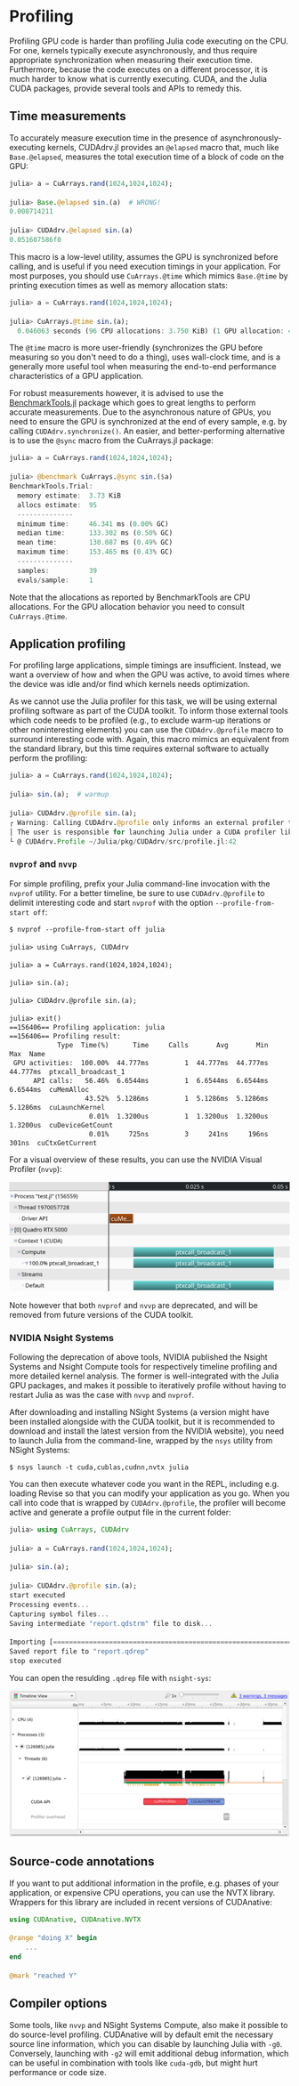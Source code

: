 # Profiling

Profiling GPU code is harder than profiling Julia code executing on the CPU. For one,
kernels typically execute asynchronously, and thus require appropriate synchronization when
measuring their execution time. Furthermore, because the code executes on a different
processor, it is much harder to know what is currently executing. CUDA, and the Julia CUDA
packages, provide several tools and APIs to remedy this.


## Time measurements

To accurately measure execution time in the presence of asynchronously-executing kernels,
CUDAdrv.jl provides an `@elapsed` macro that, much like `Base.@elapsed`, measures the total
execution time of a block of code on the GPU:

```julia
julia> a = CuArrays.rand(1024,1024,1024);

julia> Base.@elapsed sin.(a)  # WRONG!
0.008714211

julia> CUDAdrv.@elapsed sin.(a)
0.051607586f0
```

This macro is a low-level utility, assumes the GPU is synchronized before calling, and is
useful if you need execution timings in your application. For most purposes, you should use
`CuArrays.@time` which mimics `Base.@time` by printing execution times as well as memory
allocation stats:

```julia
julia> a = CuArrays.rand(1024,1024,1024);

julia> CuArrays.@time sin.(a);
  0.046063 seconds (96 CPU allocations: 3.750 KiB) (1 GPU allocation: 4.000 GiB, 14.33% gc time of which 99.89% spent allocating)
```

The `@time` macro is more user-friendly (synchronizes the GPU before measuring so you don't
need to do a thing), uses wall-clock time, and is a generally more useful tool when
measuring the end-to-end performance characteristics of a GPU application.

For robust measurements however, it is advised to use the
[BenchmarkTools.jl](https://github.com/JuliaCI/BenchmarkTools.jl) package which goes to
great lengths to perform accurate measurements. Due to the asynchronous nature of GPUs, you
need to ensure the GPU is synchronized at the end of every sample, e.g. by calling
`CUDAdrv.synchronize()`. An easier, and better-performing alternative is to use the `@sync`
macro from the CuArrays.jl package:

```julia
julia> a = CuArrays.rand(1024,1024,1024);

julia> @benchmark CuArrays.@sync sin.($a)
BenchmarkTools.Trial:
  memory estimate:  3.73 KiB
  allocs estimate:  95
  --------------
  minimum time:     46.341 ms (0.00% GC)
  median time:      133.302 ms (0.50% GC)
  mean time:        130.087 ms (0.49% GC)
  maximum time:     153.465 ms (0.43% GC)
  --------------
  samples:          39
  evals/sample:     1
```

Note that the allocations as reported by BenchmarkTools are CPU allocations. For the GPU
allocation behavior you need to consult `CuArrays.@time`.


## Application profiling

For profiling large applications, simple timings are insufficient. Instead, we want a
overview of how and when the GPU was active, to avoid times where the device was idle and/or
find which kernels needs optimization.

As we cannot use the Julia profiler for this task, we will be using external profiling
software as part of the CUDA toolkit. To inform those external tools which code needs to be
profiled (e.g., to exclude warm-up iterations or other noninteresting elements) you can use
the `CUDAdrv.@profile` macro to surround interesting code with. Again, this macro mimics an
equivalent from the standard library, but this time requires external software to actually
perform the profiling:

```julia
julia> a = CuArrays.rand(1024,1024,1024);

julia> sin.(a);  # warmup

julia> CUDAdrv.@profile sin.(a);
┌ Warning: Calling CUDAdrv.@profile only informs an external profiler to start.
│ The user is responsible for launching Julia under a CUDA profiler like `nvprof`.
└ @ CUDAdrv.Profile ~/Julia/pkg/CUDAdrv/src/profile.jl:42
```

### `nvprof` and `nvvp`

For simple profiling, prefix your Julia command-line invocation with the `nvprof` utility.
For a better timeline, be sure to use `CUDAdrv.@profile` to delimit interesting code and
start `nvprof` with the option `--profile-from-start off`:

```
$ nvprof --profile-from-start off julia

julia> using CuArrays, CUDAdrv

julia> a = CuArrays.rand(1024,1024,1024);

julia> sin.(a);

julia> CUDAdrv.@profile sin.(a);

julia> exit()
==156406== Profiling application: julia
==156406== Profiling result:
            Type  Time(%)      Time     Calls       Avg       Min       Max  Name
 GPU activities:  100.00%  44.777ms         1  44.777ms  44.777ms  44.777ms  ptxcall_broadcast_1
      API calls:   56.46%  6.6544ms         1  6.6544ms  6.6544ms  6.6544ms  cuMemAlloc
                   43.52%  5.1286ms         1  5.1286ms  5.1286ms  5.1286ms  cuLaunchKernel
                    0.01%  1.3200us         1  1.3200us  1.3200us  1.3200us  cuDeviceGetCount
                    0.01%     725ns         3     241ns     196ns     301ns  cuCtxGetCurrent
```

For a visual overview of these results, you can use the NVIDIA Visual Profiler (`nvvp`):

!["NVIDIA Visual Profiler"](nvvp.png)

Note however that both `nvprof` and `nvvp` are deprecated, and will be removed from future
versions of the CUDA toolkit.

### NVIDIA Nsight Systems

Following the deprecation of above tools, NVIDIA published the Nsight Systems and Nsight
Compute tools for respectively timeline profiling and more detailed kernel analysis. The
former is well-integrated with the Julia GPU packages, and makes it possible to iteratively
profile without having to restart Julia as was the case with `nvvp` and `nvprof`.

After downloading and installing NSight Systems (a version might have been installed
alongside with the CUDA toolkit, but it is recommended to download and install the latest
version from the NVIDIA website), you need to launch Julia from the command-line, wrapped by
the `nsys` utility from NSight Systems:

```
$ nsys launch -t cuda,cublas,cudnn,nvtx julia
```

You can then execute whatever code you want in the REPL, including e.g. loading Revise so
that you can modify your application as you go. When you call into code that is wrapped by
`CUDAdrv.@profile`, the profiler will become active and generate a profile output file in
the current folder:

```julia
julia> using CuArrays, CUDAdrv

julia> a = CuArrays.rand(1024,1024,1024);

julia> sin.(a);

julia> CUDAdrv.@profile sin.(a);
start executed
Processing events...
Capturing symbol files...
Saving intermediate "report.qdstrm" file to disk...

Importing [===============================================================100%]
Saved report file to "report.qdrep"
stop executed
```

You can open the resulding `.qdrep` file with `nsight-sys`:

!["NVIDIA Nsight Systems"](nsight.png)


## Source-code annotations

If you want to put additional information in the profile, e.g. phases of your application,
or expensive CPU operations, you can use the NVTX library. Wrappers for this library are
included in recent versions of CUDAnative:

```julia
using CUDAnative, CUDAnative.NVTX

@range "doing X" begin
    ...
end

@mark "reached Y"
```


## Compiler options

Some tools, like `nvvp` and NSight Systems Compute, also make it possible to do source-level
profiling. CUDAnative will by default emit the necessary source line information, which you
can disable by launching Julia with `-g0`. Conversely, launching with `-g2` will emit
additional debug information, which can be useful in combination with tools like `cuda-gdb`,
but might hurt performance or code size.
